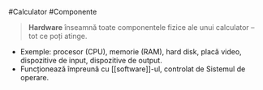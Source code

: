 #Calculator #Componente

> **Hardware** înseamnă toate componentele fizice ale unui calculator – tot ce poți atinge.

- Exemple: procesor (CPU), memorie (RAM), hard disk, placă video, dispozitive de input, dispozitive de output.
- Funcționează împreună cu [[software]]-ul, controlat de Sistemul de operare.